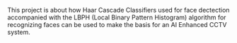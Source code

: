 This project is about how Haar Cascade Classifiers used for face dectection accompanied with the LBPH (Local Binary Pattern Histogram) algorithm for recognizing faces can be used to make the basis for an AI Enhanced CCTV system.
